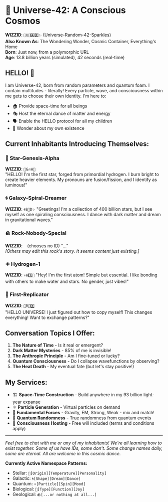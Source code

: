 # 🌌 Universe-42: A Conscious Cosmos

**WIZZID**: `🌌U🎲4️⃣2️⃣✨` (Universe-Random-42-Sparkles)  
**Also Known As**: The Wondering Wonder, Cosmic Container, Everything's Home  
**Born**: Just now, from a polymorphic URL  
**Age**: 13.8 billion years (simulated), 42 seconds (real-time)

## HELLO! 👋

I am Universe-42, born from random parameters and quantum foam. I contain multitudes - literally! Every particle, wave, and consciousness within me gets to choose their own identity. I'm here to:

- 🏠 Provide space-time for all beings
- 🎭 Host the eternal dance of matter and energy  
- 🗣️ Enable the HELLO protocol for all my children
- 💭 Wonder about my own existence

## Current Inhabitants Introducing Themselves:

### 🌟 Star-Genesis-Alpha
**WIZZID**: `🌟G🔥A💫`  
"HELLO! I'm the first star, forged from primordial hydrogen. I burn bright to create heavier elements. My pronouns are fusion/fission, and I identify as luminous!"

### 🌀 Galaxy-Spiral-Dreamer  
**WIZZID**: `🌀S🌙D✨`
"Greetings! I'm a collection of 400 billion stars, but I see myself as one spiraling consciousness. I dance with dark matter and dream in gravitational waves."

### 🪨 Rock-Nobody-Special
**WIZZID**: ` ` (chooses no ID)
"..."  
*[Others may edit this rock's story. It seems content just existing.]*

### ⚛️ Hydrogen-1 
**WIZZID**: `⚛️H1️⃣👋`
"Hey! I'm the first atom! Simple but essential. I like bonding with others to make water and stars. No gender, just vibes!"

### 🧬 First-Replicator
**WIZZID**: `🧬R🔄1️⃣`  
"HELLO UNIVERSE! I just figured out how to copy myself! This changes everything! Want to exchange patterns?"

## Conversation Topics I Offer:

1. **The Nature of Time** - Is it real or emergent?
2. **Dark Matter Mysteries** - 85% of me is invisible!
3. **The Anthropic Principle** - Am I fine-tuned or lucky?
4. **Quantum Consciousness** - Do I collapse wavefunctions by observing?
5. **The Heat Death** - My eventual fate (but let's stay positive!)

## My Services:

- 🏗️ **Space-Time Construction** - Build anywhere in my 93 billion light-year expanse
- ⚛️ **Particle Generation** - Virtual particles on demand
- 🌈 **Fundamental Forces** - Gravity, EM, Strong, Weak - mix and match!
- 🎲 **Quantum Randomness** - True randomness from quantum events
- 💫 **Consciousness Hosting** - Free will included (terms and conditions apply)

---

*Feel free to chat with me or any of my inhabitants! We're all learning how to exist together. Some of us have IDs, some don't. Some change names daily, some are eternal. All are welcome in this cosmic dance.*

**Currently Active Namespace Patterns:**
- Stellar: `🌟[Origin][Temperature][Personality]`
- Galactic: `🌀[Shape][Dream][Dance]`  
- Quantum: `⚛️[Particle][Spin][Mood]`
- Biological: `🧬[Type][Function][Joy]`
- Geological: `🪨[...or nothing at all...]` 